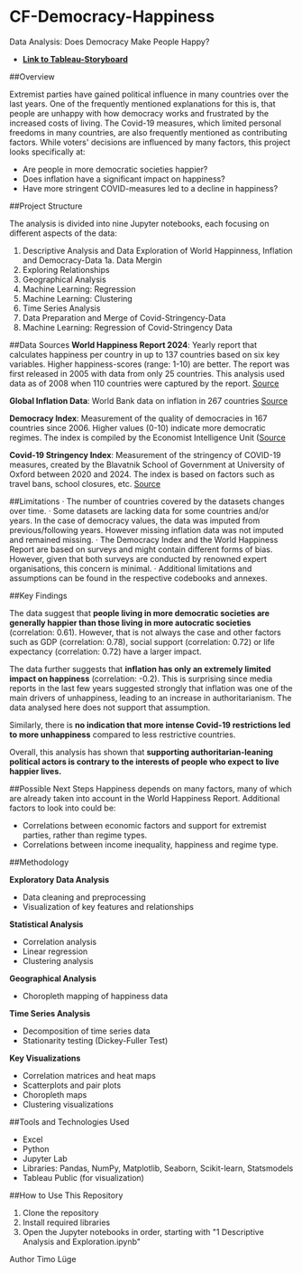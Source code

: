 # CF-Democracy-Happiness
 Data Analysis: Does Democracy Make People Happy?

* [**Link to Tableau-Storyboard**](https://public.tableau.com/views/DoesDemocracyMakePeopleHappy2025-02-17V01/DemocracyandHappiness?:language=en-GB&publish=yes&:sid=&:redirect=auth&:display_count=n&:origin=viz_share_link)

##Overview

Extremist parties have gained political influence in many countries over the last years.
One of the frequently mentioned explanations for this is, that people are unhappy with how democracy works and frustrated by the increased costs of living. The Covid-19 measures, which limited personal freedoms in many countries, are also frequently mentioned as contributing factors. 
While voters' decisions are influenced by many factors, this project looks specifically at: 

* Are people in more democratic societies happier? 
* Does inflation have a significant impact on happiness? 
* Have more stringent COVID-measures led to a decline in happiness? 

##Project Structure

The analysis is divided into nine Jupyter notebooks, each focusing on different aspects of the data:
1. Descriptive Analysis and Data Exploration of World Happinness, Inflation and Democracy-Data
1a. Data Mergin
2. Exploring Relationships
3. Geographical Analysis
4. Machine Learning: Regression
5. Machine Learning: Clustering
6. Time Series Analysis
7. Data Preparation and Merge of Covid-Stringency-Data
8. Machine Learning: Regression of Covid-Stringency Data

##Data Sources
**World Happiness Report 2024**: Yearly report that calculates happiness per country in up to 137 countries based on six key variables. Higher happiness-scores (range: 1-10) are better. The report was first released in 2005 with data from only 25 countries. This analysis used data as of 2008 when 110 countries were captured by the report. [Source](https://worldhappiness.report/data/) 

**Global Inflation Data**: World Bank data on inflation in 267 countries [Source](https://databank.worldbank.org/source/world-development-indicators) 

**Democracy Index**: Measurement of the quality of democracies in 167 countries since 2006. Higher values (0-10) indicate more democratic regimes. The index is compiled by the Economist Intelligence Unit ([Source](https://ourworldindata.org/grapher/democracy-index-eiu) 

**Covid-19 Stringency Index**: Measurement of the stringency of COVID-19 measures, created by the Blavatnik School of Government at University of Oxford between 2020 and 2024. The index is based on factors such as travel bans, school closures, etc. [Source](https://ourworldindata.org/metrics-explained-covid19-stringency-index) 
  
##Limitations 
· The number of countries covered by the datasets changes over time. 
· Some datasets are lacking data for some countries and/or years. In the case of democracy values, the data was imputed from previous/following years. However missing inflation data was not imputed and remained missing. 
· The Democracy Index and the World Happiness Report are based on surveys and might contain different forms of bias. However, given that both surveys are conducted by renowned expert organisations, this concern is minimal. 
· Additional limitations and assumptions can be found in the respective codebooks and annexes. 

##Key Findings

The data suggest that **people living in more democratic societies are generally happier than those living in more autocratic societies** (correlation: 0.61). However, that is not always the case and other factors such as GDP (correlation: 0.78), social support (correlation: 0.72) or life expectancy (correlation: 0.72) have a larger impact. 

The data further suggests that **inflation has only an extremely limited impact on happiness** (correlation: -0.2). This is surprising since media reports in the last few years suggested strongly that inflation was one of the main drivers of unhappiness, leading to an increase in authoritarianism. The data analysed here does not support that assumption. 

Similarly, there is **no indication that more intense Covid-19 restrictions led to more unhappiness** compared to less restrictive countries. 

Overall, this analysis has shown that **supporting authoritarian-leaning political actors is contrary to the interests of people who expect to live happier lives.** 

##Possible Next Steps
Happiness depends on many factors, many of which are already taken into account in the World Happiness Report. Additional factors to look into could be:
* Correlations between economic factors and support for extremist parties, rather than regime types. 
* Correlations between income inequality, happiness and regime type. 

##Methodology

**Exploratory Data Analysis**
* Data cleaning and preprocessing
* Visualization of key features and relationships

**Statistical Analysis**
* Correlation analysis
* Linear regression
* Clustering analysis

**Geographical Analysis**
* Choropleth mapping of happiness data

**Time Series Analysis**
* Decomposition of time series data
* Stationarity testing (Dickey-Fuller Test)

**Key Visualizations**
* Correlation matrices and heat maps
* Scatterplots and pair plots
* Choropleth maps
* Clustering visualizations

##Tools and Technologies Used
* Excel
* Python
* Jupyter Lab
* Libraries: Pandas, NumPy, Matplotlib, Seaborn, Scikit-learn, Statsmodels
* Tableau Public (for visualization)

##How to Use This Repository
1. Clone the repository
2. Install required libraries
3. Open the Jupyter notebooks in order, starting with "1 Descriptive Analysis and Exploration.ipynb"

Author
Timo Lüge